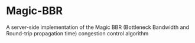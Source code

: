 # Magic-BBR
A server-side implementation of the Magic BBR (Bottleneck Bandwidth and Round-trip propagation time) congestion control algorithm
